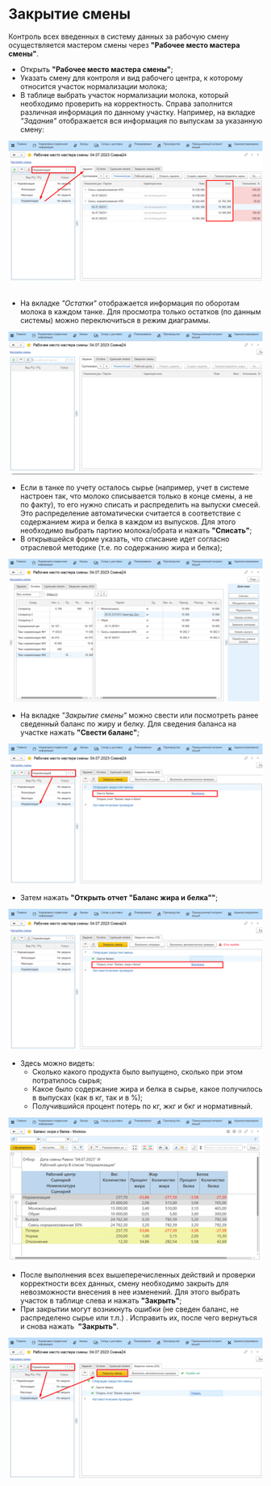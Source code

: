 # Закрытие смены

Контроль всех введенных в систему данных за рабочую смену осуществляется
мастером смены через **"Рабочее место мастера смены"**.

-   Открыть **"Рабочее место мастера смены"**;
-   Указать смену для контроля и вид рабочего центра, к которому относится участок нормализации молока;
-   В таблице выбрать участок нормализации молока, который необходимо
    проверить на корректность. Справа заполнится различная информация по
    данному участку. Например, на вкладке *"Задания"* отображается вся
    информация по выпускам за указанную смену:

![](CloseWorkShift.assets/1.png) 
    
-   На вкладке *"Остатки"* отображается информация по
    оборотам молока в каждом танке.
    Для просмотра только остатков (по данным системы) можно
    переключиться в режим диаграммы.  

![](CloseWorkShift.assets/2.gif)

-   Если в танке по учету осталось сырье (например, учет в системе
    настроен так, что молоко списывается только в конце смены, а не по
    факту), то его нужно списать и распределить на выпуски смесей. Это распределение автоматически считается в соответствие с
    содержанием жира и белка в каждом из выпусков. Для этого необходимо выбрать партию молока/обрата и нажать **"Списать"**;
-   В открывшейся форме указать, что списание идет согласно отраслевой
    методике (т.е. по содержанию жира и белка);

![](CloseWorkShift.assets/1.gif)
    
-   На вкладке *"Закрытие смены"* можно свести или посмотреть ранее сведенный
    баланс по жиру и белку. Для сведения баланса на участке нажать
    **"Свести баланс"**;

![](CloseWorkShift.assets/2.png)

-   Затем нажать **"Открыть отчет "Баланс жира и белка""**;

![](CloseWorkShift.assets/3.png)

-   Здесь можно видеть:
    -   Сколько какого продукта было выпущено, сколько при этом потратилось
    сырья;
    -   Какое было содержание жира и белка в сырье, какое получилось в
    выпусках (как в кг, так и в %);
    -   Получившийся процент потерь по кг, жкг и бкг и нормативный. 
    
![](CloseWorkShift.assets/4.png)

-   После выполнения всех вышеперечисленных действий и проверки
    корректности всех данных, смену необходимо закрыть для невозможности
    внесения в нее изменений. Для этого выбрать участок в таблице слева
    и нажать **"Закрыть"**; 
-   При закрытии могут возникнуть ошибки (не сведен баланс, не
    распределено сырье или т.п.) . Исправить их, после чего вернуться и
    снова нажать  **"Закрыть"**.

![](CloseWorkShift.assets/5.png)